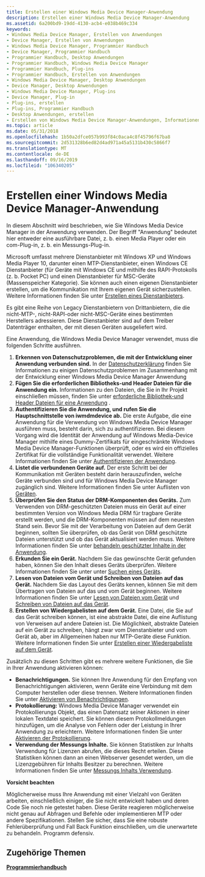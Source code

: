 ```yaml
---
title: Erstellen einer Windows Media Device Manager-Anwendung
description: Erstellen einer Windows Media Device Manager-Anwendung
ms.assetid: 6a200bd9-19dd-4130-acb4-e038b469c334
keywords:
- Windows Media Device Manager, Erstellen von Anwendungen
- Device Manager, Erstellen von Anwendungen
- Windows Media Device Manager, Programmier Handbuch
- Device Manager, Programmier Handbuch
- Programmier Handbuch, Desktop Anwendungen
- Programmier Handbuch, Windows Media Device Manager
- Programmier Handbuch, Plug-ins
- Programmier Handbuch, Erstellen von Anwendungen
- Windows Media Device Manager, Desktop Anwendungen
- Device Manager, Desktop Anwendungen
- Windows Media Device Manager, Plug-ins
- Device Manager, Plug-in
- Plug-ins, erstellen
- Plug-ins, Programmier Handbuch
- Desktop Anwendungen, erstellen
- Erstellen von Windows Media Device Manager-Anwendungen, Informationen zu
ms.topic: article
ms.date: 05/31/2018
ms.openlocfilehash: 1b50a2dfce057b993f84c0aca4c8f45796f67ba8
ms.sourcegitcommit: 2d531328b6ed82d4ad971a45a5131b430c5866f7
ms.translationtype: MT
ms.contentlocale: de-DE
ms.lasthandoff: 09/16/2019
ms.locfileid: "106340205"
---
```

# <a name="creating-a-windows-media-device-manager-application"></a>Erstellen einer Windows Media Device Manager-Anwendung

In diesem Abschnitt wird beschrieben, wie Sie Windows Media Device Manager in der Anwendung verwenden. Der Begriff "Anwendung" bedeutet hier entweder eine ausführbare Datei, z. b. einen Media Player oder ein com-Plug-in, z. b. ein Messungs-Plug-in.

Microsoft umfasst mehrere Dienstanbieter mit Windows XP und Windows Media Player 10, darunter einen MTP-Dienstanbieter, einen Windows CE Dienstanbieter (für Geräte mit Windows CE und mithilfe des RAPI-Protokolls (z. b. Pocket PC) und einen Dienstanbieter für MSC-Geräte (Massenspeicher Kategorie). Sie können auch einen eigenen Dienstanbieter erstellen, um die Kommunikation mit Ihrem eigenen Gerät sicherzustellen. Weitere Informationen finden Sie unter [Erstellen eines Dienstanbieters](creating-a-service-provider.md).

Es gibt eine Reihe von Legacy Dienstanbietern von Drittanbietern, die die nicht-MTP-, nicht-RAPI-oder nicht-MSC-Geräte eines bestimmten Herstellers adressieren. Diese Dienstanbieter sind auf dem Treiber Datenträger enthalten, der mit diesen Geräten ausgeliefert wird.

Eine Anwendung, die Windows Media Device Manager verwendet, muss die folgenden Schritte ausführen.

1.  **Erkennen von Datenschutzproblemen, die mit der Entwicklung einer Anwendung verbunden sind.** In der [Datenschutzerklärung](privacy-statement.md) finden Sie Informationen zu einigen Datenschutzproblemen im Zusammenhang mit der Entwicklung einer Windows Media Device Manager Anwendung
2.  **Fügen Sie die erforderlichen Bibliotheks-und Header Dateien für die Anwendung ein.** Informationen zu den Dateien, die Sie in Ihr Projekt einschließen müssen, finden Sie unter [erforderliche Bibliothek-und Header Dateien für eine Anwendung](required-library-and-header-files-for-an-application.md) .
3.  **Authentifizieren Sie die Anwendung, und rufen Sie die Hauptschnittstelle von iwmdmdevice ab.** Die erste Aufgabe, die eine Anwendung für die Verwendung von Windows Media Device Manager ausführen muss, besteht darin, sich zu authentifizieren. Bei diesem Vorgang wird die Identität der Anwendung auf Windows Media-Device Manager mithilfe eines Dummy-Zertifikats für eingeschränkte Windows Media Device Manager-Funktionen überprüft, oder es wird ein offizielles Zertifikat für die vollständige Funktionalität verwendet. Weitere Informationen finden Sie unter [Authentifizieren der Anwendung](authenticating-the-application.md).
4.  **Listet die verbundenen Geräte auf.** Der erste Schritt bei der Kommunikation mit Geräten besteht darin herauszufinden, welche Geräte verbunden sind und für Windows Media Device Manager zugänglich sind. Weitere Informationen finden Sie unter Auflisten von [Geräten](enumerating-devices.md).
5.  **Überprüfen Sie den Status der DRM-Komponenten des Geräts.** Zum Verwenden von DRM-geschützten Dateien muss ein Gerät auf einer bestimmten Version von Windows Media DRM für tragbare Geräte erstellt werden, und die DRM-Komponenten müssen auf dem neuesten Stand sein. Bevor Sie mit der Verarbeitung von Dateien auf dem Gerät beginnen, sollten Sie überprüfen, ob das Gerät von DRM geschützte Dateien unterstützt und ob das Gerät aktualisiert werden muss. Weitere Informationen finden Sie unter [behandeln geschützter Inhalte in der Anwendung](handling-protected-content-in-the-application.md).
6.  **Erkunden Sie ein Gerät.** Nachdem Sie das gewünschte Gerät gefunden haben, können Sie den Inhalt dieses Geräts überprüfen. Weitere Informationen finden Sie unter unter [Suchen eines Geräts](exploring-a-device.md).
7.  **Lesen von Dateien vom Gerät und Schreiben von Dateien auf das Gerät.** Nachdem Sie das Layout des Geräts kennen, können Sie mit dem Übertragen von Dateien auf das und vom Gerät beginnen. Weitere Informationen finden Sie unter [Lesen von Dateien vom Gerät](reading-files-from-the-device.md) und [Schreiben von Dateien auf das Gerät](writing-files-to-the-device.md).
8.  **Erstellen von Wiedergabelisten auf dem Gerät.** Eine Datei, die Sie auf das Gerät schreiben können, ist eine abstrakte Datei, die eine Auflistung von Verweisen auf andere Dateien ist. Die Möglichkeit, abstrakte Dateien auf ein Gerät zu schreiben, hängt zwar vom Dienstanbieter und vom Gerät ab, aber im Allgemeinen haben nur MTP-Geräte diese Funktion. Weitere Informationen finden Sie unter [Erstellen einer Wiedergabeliste auf dem Gerät](creating-a-playlist-on-the-device.md).

Zusätzlich zu diesen Schritten gibt es mehrere weitere Funktionen, die Sie in Ihrer Anwendung aktivieren können:

-   **Benachrichtigungen.** Sie können Ihre Anwendung für den Empfang von Benachrichtigungen aktivieren, wenn Geräte eine Verbindung mit dem Computer herstellen oder diese trennen. Weitere Informationen finden Sie unter [Aktivieren von Benachrichtigungen](enabling-notifications.md).
-   **Protokollierung:** Windows Media Device Manager verwendet ein Protokollierungs Objekt, das einen Datensatz seiner Aktionen in einer lokalen Textdatei speichert. Sie können diesem Protokollmeldungen hinzufügen, um die Analyse von Fehlern oder der Leistung in Ihrer Anwendung zu erleichtern. Weitere Informationen finden Sie unter [Aktivieren der Protokollierung](enabling-logging.md).
-   **Verwendung der Messungs Inhalte.** Sie können Statistiken zur Inhalts Verwendung für Lizenzen abrufen, die dieses Recht erteilen. Diese Statistiken können dann an einen Webserver gesendet werden, um die Lizenzgebühren für Inhalts Besitzer zu berechnen. Weitere Informationen finden Sie unter [Messungs Inhalts Verwendung](metering-content-usage.md).

**Vorsicht beachten**

Möglicherweise muss Ihre Anwendung mit einer Vielzahl von Geräten arbeiten, einschließlich einiger, die Sie nicht entwickelt haben und deren Code Sie noch nie getestet haben. Diese Geräte reagieren möglicherweise nicht genau auf Abfragen und Befehle oder implementieren MTP oder andere Spezifikationen. Stellen Sie sicher, dass Sie eine robuste Fehlerüberprüfung und Fall Back Funktion einschließen, um die unerwartete zu behandeln. Programm defensiv.

## <a name="related-topics"></a>Zugehörige Themen

<dl> <dt>

[**Programmierhandbuch**](programming-guide.md)
</dt> </dl>

 

 




